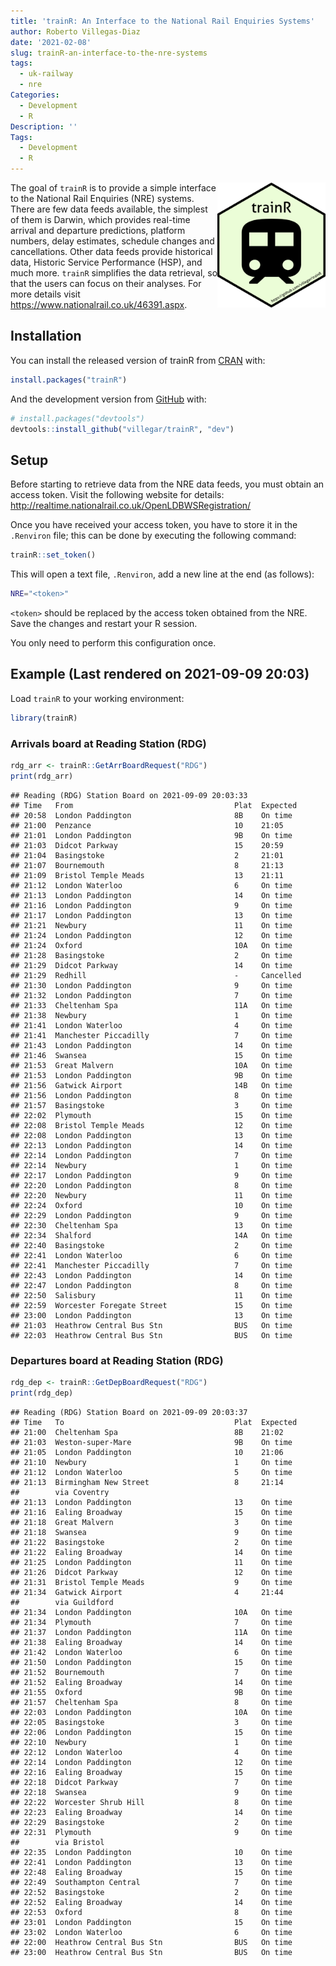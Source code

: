 ```yaml
---
title: 'trainR: An Interface to the National Rail Enquiries Systems'
author: Roberto Villegas-Diaz
date: '2021-02-08'
slug: trainR-an-interface-to-the-nre-systems
tags:
  - uk-railway
  - nre
Categories:
  - Development
  - R
Description: ''
Tags:
  - Development
  - R
---
```


<img src="https://raw.githubusercontent.com/villegar/trainR/main/inst/images/logo.png" alt="logo" align="right" height=200px/>

The goal of `trainR` is to provide a simple interface to the 
National Rail Enquiries (NRE) systems. There are few data feeds 
available, the simplest of them is Darwin, which provides real-time 
arrival and departure predictions, platform numbers, delay estimates, 
schedule changes and cancellations. Other data feeds provide historical 
data, Historic Service Performance (HSP), and much more. `trainR` 
simplifies the data retrieval, so that the users can focus on their 
analyses. For more details visit 
https://www.nationalrail.co.uk/46391.aspx.

## Installation

You can install the released version of trainR from [CRAN](https://CRAN.R-project.org) with:

``` r
install.packages("trainR")
```

And the development version from [GitHub](https://github.com/) with:

``` r
# install.packages("devtools")
devtools::install_github("villegar/trainR", "dev")
```

## Setup
Before starting to retrieve data from the NRE data feeds, you must obtain an access token. 
Visit the following website for details: http://realtime.nationalrail.co.uk/OpenLDBWSRegistration/

Once you have received your access token, you have to store it in the `.Renviron` file; this can be 
done by executing the following command:


```r
trainR::set_token()
```

This will open a text file, `.Renviron`, add a new line at the end (as follows):

```bash
NRE="<token>"
```

`<token>` should be replaced by the access token obtained from the NRE. Save the changes and restart 
your R session.

You only need to perform this configuration once.

## Example (Last rendered on 2021-09-09 20:03)

Load `trainR` to your working environment:

```r
library(trainR)
```

### Arrivals board at Reading Station (RDG)


```r
rdg_arr <- trainR::GetArrBoardRequest("RDG")
print(rdg_arr)
```

```
## Reading (RDG) Station Board on 2021-09-09 20:03:33
## Time   From                                    Plat  Expected
## 20:58  London Paddington                       8B    On time
## 21:00  Penzance                                10    21:05
## 21:01  London Paddington                       9B    On time
## 21:03  Didcot Parkway                          15    20:59
## 21:04  Basingstoke                             2     21:01
## 21:07  Bournemouth                             8     21:13
## 21:09  Bristol Temple Meads                    13    21:11
## 21:12  London Waterloo                         6     On time
## 21:13  London Paddington                       14    On time
## 21:16  London Paddington                       9     On time
## 21:17  London Paddington                       13    On time
## 21:21  Newbury                                 11    On time
## 21:24  London Paddington                       12    On time
## 21:24  Oxford                                  10A   On time
## 21:28  Basingstoke                             2     On time
## 21:29  Didcot Parkway                          14    On time
## 21:29  Redhill                                 -     Cancelled
## 21:30  London Paddington                       9     On time
## 21:32  London Paddington                       7     On time
## 21:33  Cheltenham Spa                          11A   On time
## 21:38  Newbury                                 1     On time
## 21:41  London Waterloo                         4     On time
## 21:41  Manchester Piccadilly                   7     On time
## 21:43  London Paddington                       14    On time
## 21:46  Swansea                                 15    On time
## 21:53  Great Malvern                           10A   On time
## 21:53  London Paddington                       9B    On time
## 21:56  Gatwick Airport                         14B   On time
## 21:56  London Paddington                       8     On time
## 21:57  Basingstoke                             3     On time
## 22:02  Plymouth                                15    On time
## 22:08  Bristol Temple Meads                    12    On time
## 22:08  London Paddington                       13    On time
## 22:13  London Paddington                       14    On time
## 22:14  London Paddington                       7     On time
## 22:14  Newbury                                 1     On time
## 22:17  London Paddington                       9     On time
## 22:20  London Paddington                       8     On time
## 22:20  Newbury                                 11    On time
## 22:24  Oxford                                  10    On time
## 22:29  London Paddington                       9     On time
## 22:30  Cheltenham Spa                          13    On time
## 22:34  Shalford                                14A   On time
## 22:40  Basingstoke                             2     On time
## 22:41  London Waterloo                         6     On time
## 22:41  Manchester Piccadilly                   7     On time
## 22:43  London Paddington                       14    On time
## 22:47  London Paddington                       8     On time
## 22:50  Salisbury                               11    On time
## 22:59  Worcester Foregate Street               15    On time
## 23:00  London Paddington                       13    On time
## 21:03  Heathrow Central Bus Stn                BUS   On time
## 22:03  Heathrow Central Bus Stn                BUS   On time
```

### Departures board at Reading Station (RDG)


```r
rdg_dep <- trainR::GetDepBoardRequest("RDG")
print(rdg_dep)
```

```
## Reading (RDG) Station Board on 2021-09-09 20:03:37
## Time   To                                      Plat  Expected
## 21:00  Cheltenham Spa                          8B    21:02
## 21:03  Weston-super-Mare                       9B    On time
## 21:05  London Paddington                       10    21:06
## 21:10  Newbury                                 1     On time
## 21:12  London Waterloo                         5     On time
## 21:13  Birmingham New Street                   8     21:14
##        via Coventry                            
## 21:13  London Paddington                       13    On time
## 21:16  Ealing Broadway                         15    On time
## 21:18  Great Malvern                           3     On time
## 21:18  Swansea                                 9     On time
## 21:22  Basingstoke                             2     On time
## 21:22  Ealing Broadway                         14    On time
## 21:25  London Paddington                       11    On time
## 21:26  Didcot Parkway                          12    On time
## 21:31  Bristol Temple Meads                    9     On time
## 21:34  Gatwick Airport                         4     21:44
##        via Guildford                           
## 21:34  London Paddington                       10A   On time
## 21:34  Plymouth                                7     On time
## 21:37  London Paddington                       11A   On time
## 21:38  Ealing Broadway                         14    On time
## 21:42  London Waterloo                         6     On time
## 21:50  London Paddington                       15    On time
## 21:52  Bournemouth                             7     On time
## 21:52  Ealing Broadway                         14    On time
## 21:55  Oxford                                  9B    On time
## 21:57  Cheltenham Spa                          8     On time
## 22:03  London Paddington                       10A   On time
## 22:05  Basingstoke                             3     On time
## 22:06  London Paddington                       15    On time
## 22:10  Newbury                                 1     On time
## 22:12  London Waterloo                         4     On time
## 22:14  London Paddington                       12    On time
## 22:16  Ealing Broadway                         15    On time
## 22:18  Didcot Parkway                          7     On time
## 22:18  Swansea                                 9     On time
## 22:22  Worcester Shrub Hill                    8     On time
## 22:23  Ealing Broadway                         14    On time
## 22:29  Basingstoke                             2     On time
## 22:31  Plymouth                                9     On time
##        via Bristol                             
## 22:35  London Paddington                       10    On time
## 22:41  London Paddington                       13    On time
## 22:48  Ealing Broadway                         15    On time
## 22:49  Southampton Central                     7     On time
## 22:52  Basingstoke                             2     On time
## 22:52  Ealing Broadway                         14    On time
## 22:53  Oxford                                  8     On time
## 23:01  London Paddington                       15    On time
## 23:02  London Waterloo                         6     On time
## 22:00  Heathrow Central Bus Stn                BUS   On time
## 23:00  Heathrow Central Bus Stn                BUS   On time
```
